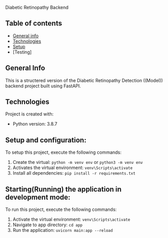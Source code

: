 Diabetic Retinopathy Backend
## Table of contents
* [General info](#general-info)
* [Technologies](#technologies)
* [Setup](#setup)
* [Testing]


## General Info
This is a structered version of the Diabetic Retinopathy Detection ((Model)) backend project built using FastAPI. 

## Technologies
Project is created with:
* Python version: 3.8.7

## Setup and configuration:
To setup this project, execute the following commands:
1. Create the virtual: `python -m venv env` or `python3 -m venv env`
2. Activates the virtual environment: `venv\Scripts\activate`
3. Install all dependencies: `pip install -r requirements.txt`

## Starting(Running) the application in development mode:
To run this project, execute the following commands:
1. Activate the virtual environment: `venv\Scripts\activate`
2. Navigate to app directory: `cd app`
3. Run the application: `uvicorn main:app --reload`

